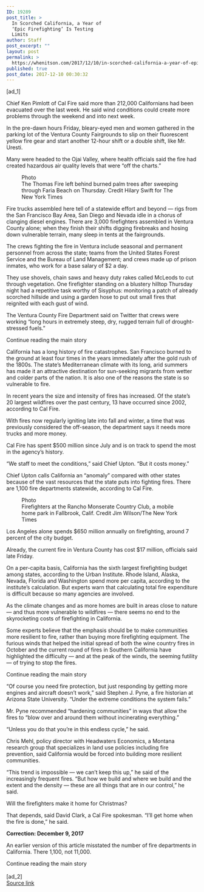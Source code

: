 ```yaml
---
ID: 19289
post_title: >
  In Scorched California, a Year of
  ‘Epic Firefighting’ Is Testing
  Limits
author: Staff
post_excerpt: ""
layout: post
permalink: >
  https://whenitson.com/2017/12/10/in-scorched-california-a-year-of-epic-firefighting-is-testing-limits/
published: true
post_date: 2017-12-10 00:30:32
---
```

 [ad_1]
<br><div>
        <p class="story-body-text story-content" data-para-count="195" data-total-count="1490" id="story-continues-3">Chief Ken Pimlott of Cal Fire said more than 212,000 Californians had been evacuated over the last week. He said wind conditions could create more problems through the weekend and into next week.</p><p class="story-body-text story-content" data-para-count="231" data-total-count="1721">In the pre-dawn hours Friday, bleary-eyed men and women gathered in the parking lot of the Ventura County Fairgrounds to slip on their fluorescent yellow fire gear and start another 12-hour shift or a double shift, like Mr. Uresti.</p><p class="story-body-text story-content" data-para-count="146" data-total-count="1867">Many were headed to the Ojai Valley, where health officials said the fire had created hazardous air quality levels that were “off the charts.”</p><figure id="media-100000005595882" class="media photo embedded layout-large-horizontal media-100000005595882 ratio-tall" data-media-action="modal" itemprop="associatedMedia" itemscope="" itemid="https://static01.nyt.com/images/2017/12/09/us/09calfire2/09calfire2-master675.jpg" itemtype="http://schema.org/ImageObject" aria-label="media" role="group"><span class="visually-hidden">Photo</span>
    <div class="image">
            <img src="https://static01.nyt.com/images/2017/12/09/us/09calfire2/09calfire2-master675.jpg" alt="" class="media-viewer-candidate" data-mediaviewer-src="https://static01.nyt.com/images/2017/12/09/us/09calfire2/09calfire2-superJumbo.jpg" data-mediaviewer-caption="The Thomas Fire left behind burned palm trees after sweeping through Faria Beach on Thursday." data-mediaviewer-credit="Hilary Swift for The New York Times" itemprop="url" itemid="https://static01.nyt.com/images/2017/12/09/us/09calfire2/09calfire2-master675.jpg"/><meta itemprop="height" content="450"/><meta itemprop="width" content="675"/></div>
        <figcaption class="caption" itemprop="caption description"><span class="caption-text">The Thomas Fire left behind burned palm trees after sweeping through Faria Beach on Thursday.</span>
                        <span class="credit" itemprop="copyrightHolder">
            <span class="visually-hidden">Credit</span>
            Hilary Swift for The New York Times        </span>
            </figcaption></figure><p class="story-body-text story-content" data-para-count="361" data-total-count="2228">Fire trucks assembled here tell of a statewide effort and beyond — rigs from the San Francisco Bay Area, San Diego and Nevada idle in a chorus of clanging diesel engines. There are 3,000 firefighters assembled in Ventura County alone; when they finish their shifts digging firebreaks and hosing down vulnerable terrain, many sleep in tents at the fairgrounds.</p><p class="story-body-text story-content" data-para-count="258" data-total-count="2486">The crews fighting the fire in Ventura include seasonal and permanent personnel from across the state; teams from the United States Forest Service and the Bureau of Land Management; and crews made up of prison inmates, who work for a base salary of $2 a day.</p><p class="story-body-text story-content" data-para-count="329" data-total-count="2815">They use shovels, chain saws and heavy duty rakes called McLeods to cut through vegetation. One firefighter standing on a blustery hilltop Thursday night had a repetitive task worthy of Sisyphus: monitoring a patch of already scorched hillside and using a garden hose to put out small fires that reignited with each gust of wind.</p><p class="story-body-text story-content" data-para-count="163" data-total-count="2978">The Ventura County Fire Department said on Twitter that crews were working “long hours in extremely steep, dry, rugged terrain full of drought-stressed fuels.”</p><div id="story-ad-2" class="story-ad ad ad-placeholder nocontent robots-nocontent ">
    
Continue reading the main story
</div>
<p class="story-body-text story-content" data-para-count="402" data-total-count="3380" id="story-continues-4">California has a long history of fire catastrophes. San Francisco burned to the ground at least four times in the years immediately after the gold rush of the 1800s. The state’s Mediterranean climate with its long, arid summers has made it an attractive destination for sun-seeking migrants from wetter and colder parts of the nation. It is also one of the reasons the state is so vulnerable to fire.</p><p class="story-body-text story-content" data-para-count="175" data-total-count="3555">In recent years the size and intensity of fires has increased. Of the state’s 20 largest wildfires over the past century, 13 have occurred since 2002, according to Cal Fire.</p>

<p class="story-body-text story-content" data-para-count="171" data-total-count="3726">With fires now regularly igniting late into fall and winter, a time that was previously considered the off-season, the department says it needs more trucks and more money.</p><p class="story-body-text story-content" data-para-count="103" data-total-count="3829">Cal Fire has spent $500 million since July and is on track to spend the most in the agency’s history.</p><p class="story-body-text story-content" data-para-count="82" data-total-count="3911">“We staff to meet the conditions,” said Chief Upton. “But it costs money.”</p><p class="story-body-text story-content" data-para-count="210" data-total-count="4121">Chief Upton calls California an “anomaly” compared with other states because of the vast resources that the state puts into fighting fires. There are 1,100 fire departments statewide, according to Cal Fire.</p><figure id="media-100000005595884" class="media photo embedded layout-large-horizontal media-100000005595884 ratio-tall" data-media-action="modal" itemprop="associatedMedia" itemscope="" itemid="https://static01.nyt.com/images/2017/12/09/us/09calfire3/09calfire3-master675.jpg" itemtype="http://schema.org/ImageObject" aria-label="media" role="group"><span class="visually-hidden">Photo</span>
    <div class="image">
            <img src="https://static01.nyt.com/images/2017/12/09/us/09calfire3/09calfire3-master675.jpg" alt="" class="media-viewer-candidate" data-mediaviewer-src="https://static01.nyt.com/images/2017/12/09/us/09calfire3/09calfire3-superJumbo.jpg" data-mediaviewer-caption="Firefighters at the Rancho Monserate Country Club, a mobile home park in Fallbrook, Calif." data-mediaviewer-credit="Jim Wilson/The New York Times" itemprop="url" itemid="https://static01.nyt.com/images/2017/12/09/us/09calfire3/09calfire3-master675.jpg"/><meta itemprop="height" content="450"/><meta itemprop="width" content="675"/></div>
        <figcaption class="caption" itemprop="caption description"><span class="caption-text">Firefighters at the Rancho Monserate Country Club, a mobile home park in Fallbrook, Calif.</span>
                        <span class="credit" itemprop="copyrightHolder">
            <span class="visually-hidden">Credit</span>
            Jim Wilson/The New York Times        </span>
            </figcaption></figure><p class="story-body-text story-content" data-para-count="100" data-total-count="4221">Los Angeles alone spends $650 million annually on firefighting, around 7 percent of the city budget.</p><p class="story-body-text story-content" data-para-count="93" data-total-count="4314">Already, the current fire in Ventura County has cost $17 million, officials said late Friday.</p><p class="story-body-text story-content" data-para-count="352" data-total-count="4666">On a per-capita basis, California has the sixth largest firefighting budget among states, according to the Urban Institute. Rhode Island, Alaska, Nevada, Florida and Washington spend more per capita, according to the institute’s calculation. But experts warn that calculating total fire expenditure is difficult because so many agencies are involved.</p><p class="story-body-text story-content" data-para-count="197" data-total-count="4863">As the climate changes and as more homes are built in areas close to nature — and thus more vulnerable to wildfires — there seems no end to the skyrocketing costs of firefighting in California.</p><p class="story-body-text story-content" data-para-count="405" data-total-count="5268">Some experts believe that the emphasis should be to make communities more resilient to fire, rather than buying more firefighting equipment. The furious winds that helped the initial spread of both the wine country fires in October and the current round of fires in Southern California have highlighted the difficulty — and at the peak of the winds, the seeming futility — of trying to stop the fires.</p><div id="story-ad-3" class="story-ad ad ad-placeholder nocontent robots-nocontent ">
    
Continue reading the main story
</div>
<p class="story-body-text story-content" data-para-count="235" data-total-count="5503" id="story-continues-5">“Of course you need fire protection, but just responding by getting more engines and aircraft doesn’t work,” said Stephen J. Pyne, a fire historian at Arizona State University. “Under the extreme conditions the system fails.”</p><p class="story-body-text story-content" data-para-count="145" data-total-count="5648">Mr. Pyne recommended “hardening communities” in ways that allow the fires to “blow over and around them without incinerating everything.”</p><p class="story-body-text story-content" data-para-count="65" data-total-count="5713">“Unless you do that you’re in this endless cycle,” he said.</p><p class="story-body-text story-content" data-para-count="218" data-total-count="5931">Chris Mehl, policy director with Headwaters Economics, a Montana research group that specializes in land use policies including fire prevention, said California would be forced into building more resilient communities.</p><p class="story-body-text story-content" data-para-count="235" data-total-count="6166">“This trend is impossible — we can’t keep this up,” he said of the increasingly frequent fires. “But how we build and where we build and the extent and the density — these are all things that are in our control,” he said.</p><p class="story-body-text story-content" data-para-count="49" data-total-count="6215">Will the firefighters make it home for Christmas?</p><p class="story-body-text story-content" data-para-count="107" data-total-count="6322">That depends, said David Clark, a Cal Fire spokesman. “I’ll get home when the fire is done,” he said.</p><div id="addenda" class="addenda">
    <div class="story-addendum story-content theme-correction">
        <strong> Correction: December 9, 2017 </strong> <p>An earlier version of this article misstated the number of fire departments in California. There 1,100, not 11,000.</p>    </div>
</div>
Continue reading the main story
    </div>
<br>[ad_2]
<br><a href="https://www.nytimes.com/2017/12/08/us/california-fires-costs-calfire.html?partner=rss&#038;emc=rss">Source link </a>